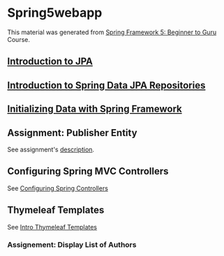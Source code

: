 # Spring5webapp

This material was generated from 
[Spring Framework 5: Beginner to Guru](http://www.udemy.com/course/spring-framework-5-beginner-to-guru) 
Course.

## [Introduction to JPA](docs/md/jpaintroduction.md)

## [Introduction to Spring Data JPA Repositories](docs/md/springdatajpa.md)

## [Initializing Data with Spring Framework](docs/md/initializingdata.md)

## Assignment: Publisher Entity

See assignment's [description](docs/ppts/AssignmentPublisherEntity.pdf).

## Configuring Spring MVC Controllers

See [Configuring Spring Controllers](docs/ppts/AssignmentPublisherEntity.pdf)

## Thymeleaf Templates

See [Intro Thymeleaf Templates](docs/ppts/IntroThymeleafTemplates.pdf)

### Assignement: Display List of Authors
